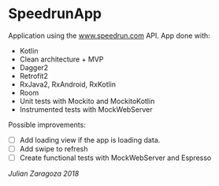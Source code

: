 # SpeedrunApp
Application using the www.speedrun.com API.
App done with:
* Kotlin
* Clean architecture + MVP
* Dagger2
* Retrofit2
* RxJava2, RxAndroid, RxKotlin
* Room
* Unit tests with Mockito and MockitoKotlin
* Instrumented tests with MockWebServer

Possible improvements:
- [ ] Add loading view if the app is loading data. 
- [ ] Add swipe to refresh
- [ ] Create functional tests with MockWebServer and Espresso

*Julian Zaragoza 2018*